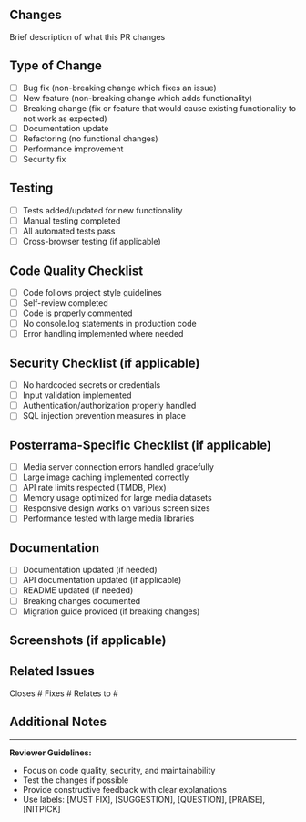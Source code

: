 ## Changes

Brief description of what this PR changes

## Type of Change

- [ ] Bug fix (non-breaking change which fixes an issue)
- [ ] New feature (non-breaking change which adds functionality)
- [ ] Breaking change (fix or feature that would cause existing functionality to not work as expected)
- [ ] Documentation update
- [ ] Refactoring (no functional changes)
- [ ] Performance improvement
- [ ] Security fix

## Testing

- [ ] Tests added/updated for new functionality
- [ ] Manual testing completed
- [ ] All automated tests pass
- [ ] Cross-browser testing (if applicable)

## Code Quality Checklist

- [ ] Code follows project style guidelines
- [ ] Self-review completed
- [ ] Code is properly commented
- [ ] No console.log statements in production code
- [ ] Error handling implemented where needed

## Security Checklist (if applicable)

- [ ] No hardcoded secrets or credentials
- [ ] Input validation implemented
- [ ] Authentication/authorization properly handled
- [ ] SQL injection prevention measures in place

## Posterrama-Specific Checklist (if applicable)

- [ ] Media server connection errors handled gracefully
- [ ] Large image caching implemented correctly
- [ ] API rate limits respected (TMDB, Plex)
- [ ] Memory usage optimized for large media datasets
- [ ] Responsive design works on various screen sizes
- [ ] Performance tested with large media libraries

## Documentation

- [ ] Documentation updated (if needed)
- [ ] API documentation updated (if applicable)
- [ ] README updated (if needed)
- [ ] Breaking changes documented
- [ ] Migration guide provided (if breaking changes)

## Screenshots (if applicable)

<!-- Add screenshots for UI changes -->

## Related Issues

<!-- Link related issues -->

Closes #
Fixes #
Relates to #

## Additional Notes

<!-- Any additional information that reviewers should know -->

---

**Reviewer Guidelines:**

- Focus on code quality, security, and maintainability
- Test the changes if possible
- Provide constructive feedback with clear explanations
- Use labels: [MUST FIX], [SUGGESTION], [QUESTION], [PRAISE], [NITPICK]

